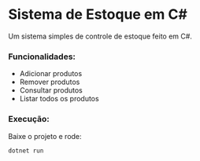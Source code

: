 # Sistema de Estoque em C#

Um sistema simples de controle de estoque feito em C#.

### Funcionalidades:
- Adicionar produtos
- Remover produtos
- Consultar produtos
- Listar todos os produtos

### Execução:
Baixe o projeto e rode:
```bash
dotnet run
